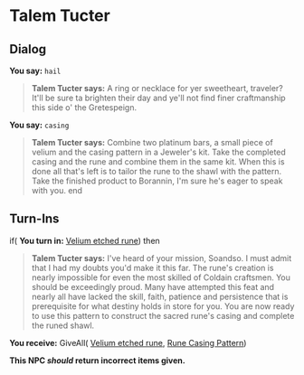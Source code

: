 # Talem Tucter


## Dialog

**You say:** `hail`



>**Talem Tucter says:** A ring or necklace for yer sweetheart, traveler? It'll be sure ta brighten their day and ye'll not find finer craftmanship this side o' the Gretespeign.

**You say:** `casing`



>**Talem Tucter says:** Combine two platinum bars, a small piece of velium and the casing pattern in a Jeweler's kit. Take the completed casing and the rune and combine them in the same kit. When this is done all that's left is to tailor the rune to the shawl with the pattern. Take the finished product to Borannin, I'm sure he's eager to speak with you.
end

## Turn-Ins





if( **You turn in:** [Velium etched rune](/item/1859)) then


>**Talem Tucter says:** I've heard of your mission, Soandso. I must admit that I had my doubts you'd make it this far. The rune's creation is nearly impossible for even the most skilled of Coldain craftsmen. You should be exceedingly proud. Many have attempted this feat and nearly all have lacked the skill, faith, patience and persistence that is prerequisite for what destiny holds in store for you. You are now ready to use this pattern to construct the sacred rune's casing and complete the runed shawl.


 **You receive:** GiveAll( [Velium etched rune](/item/1859), [Rune Casing Pattern](/item/2040)) 

**This NPC *should* return incorrect items given.**
